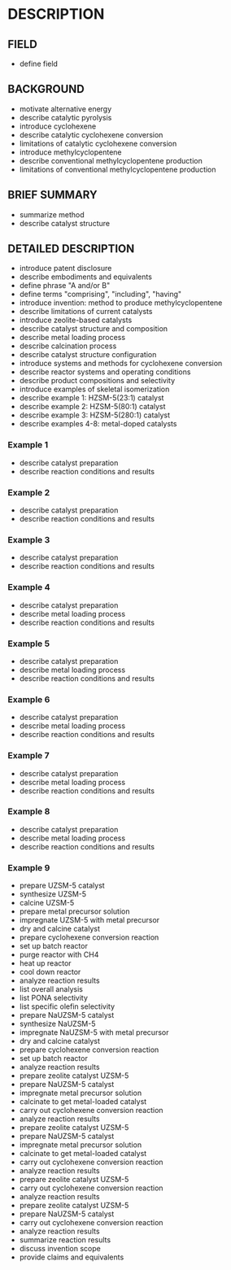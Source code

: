 # DESCRIPTION

## FIELD

- define field

## BACKGROUND

- motivate alternative energy
- describe catalytic pyrolysis
- introduce cyclohexene
- describe catalytic cyclohexene conversion
- limitations of catalytic cyclohexene conversion
- introduce methylcyclopentene
- describe conventional methylcyclopentene production
- limitations of conventional methylcyclopentene production

## BRIEF SUMMARY

- summarize method
- describe catalyst structure

## DETAILED DESCRIPTION

- introduce patent disclosure
- describe embodiments and equivalents
- define phrase "A and/or B"
- define terms "comprising", "including", "having"
- introduce invention: method to produce methylcyclopentene
- describe limitations of current catalysts
- introduce zeolite-based catalysts
- describe catalyst structure and composition
- describe metal loading process
- describe calcination process
- describe catalyst structure configuration
- introduce systems and methods for cyclohexene conversion
- describe reactor systems and operating conditions
- describe product compositions and selectivity
- introduce examples of skeletal isomerization
- describe example 1: HZSM-5(23:1) catalyst
- describe example 2: HZSM-5(80:1) catalyst
- describe example 3: HZSM-5(280:1) catalyst
- describe examples 4-8: metal-doped catalysts

### Example 1

- describe catalyst preparation
- describe reaction conditions and results

### Example 2

- describe catalyst preparation
- describe reaction conditions and results

### Example 3

- describe catalyst preparation
- describe reaction conditions and results

### Example 4

- describe catalyst preparation
- describe metal loading process
- describe reaction conditions and results

### Example 5

- describe catalyst preparation
- describe metal loading process
- describe reaction conditions and results

### Example 6

- describe catalyst preparation
- describe metal loading process
- describe reaction conditions and results

### Example 7

- describe catalyst preparation
- describe metal loading process
- describe reaction conditions and results

### Example 8

- describe catalyst preparation
- describe metal loading process
- describe reaction conditions and results

### Example 9

- prepare UZSM-5 catalyst
- synthesize UZSM-5
- calcine UZSM-5
- prepare metal precursor solution
- impregnate UZSM-5 with metal precursor
- dry and calcine catalyst
- prepare cyclohexene conversion reaction
- set up batch reactor
- purge reactor with CH4
- heat up reactor
- cool down reactor
- analyze reaction results
- list overall analysis
- list PONA selectivity
- list specific olefin selectivity
- prepare NaUZSM-5 catalyst
- synthesize NaUZSM-5
- impregnate NaUZSM-5 with metal precursor
- dry and calcine catalyst
- prepare cyclohexene conversion reaction
- set up batch reactor
- analyze reaction results
- prepare zeolite catalyst UZSM-5
- prepare NaUZSM-5 catalyst
- impregnate metal precursor solution
- calcinate to get metal-loaded catalyst
- carry out cyclohexene conversion reaction
- analyze reaction results
- prepare zeolite catalyst UZSM-5
- prepare NaUZSM-5 catalyst
- impregnate metal precursor solution
- calcinate to get metal-loaded catalyst
- carry out cyclohexene conversion reaction
- analyze reaction results
- prepare zeolite catalyst UZSM-5
- carry out cyclohexene conversion reaction
- analyze reaction results
- prepare zeolite catalyst UZSM-5
- prepare NaUZSM-5 catalyst
- carry out cyclohexene conversion reaction
- analyze reaction results
- summarize reaction results
- discuss invention scope
- provide claims and equivalents

